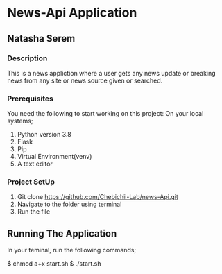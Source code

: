 # News-Api Application

## Natasha Serem

### Description
This is a news appliction where a user gets any news update or breaking news from any site 
or news source given or searched.

### Prerequisites
You need the following to start working on this project:
On your local systems;

1. Python version 3.8
2. Flask
3. Pip
4. Virtual Environment(venv)
5. A text editor

### Project SetUp
1. Git clone https://github.com/Chebichii-Lab/news-Api.git
2. Navigate to the folder using terminal
3. Run the file

## Running The Application
In your teminal, run the following commands;

$ chmod a+x start.sh
$ ./start.sh